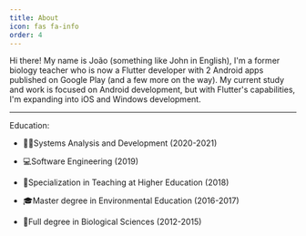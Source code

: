 ```yaml
---
title: About
icon: fas fa-info
order: 4
---
```


Hi there! My name is João (something like John in English), I'm a former biology teacher who is now a Flutter developer with 2 Android apps published on Google Play (and a few more on the way). My current study and work is focused on Android development, but with Flutter's capabilities, I'm expanding into iOS and Windows development.

---

Education:

* :man_technologist:Systems Analysis and Development (2020-2021)

* :computer:Software Engineering (2019)

* :school:Specialization in Teaching at Higher Education (2018)

* :mortar_board:Master degree in Environmental Education (2016-2017)

* :leaves:Full degree in Biological Sciences (2012-2015)
